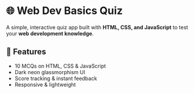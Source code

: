 # 🌐 Web Dev Basics Quiz

A simple, interactive quiz app built with **HTML, CSS, and JavaScript** to test your **web development knowledge**.

## 🚀 Features
- 10 MCQs on HTML, CSS & JavaScript
- Dark neon glassmorphism UI
- Score tracking & instant feedback
- Responsive & lightweight
